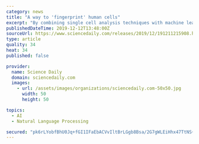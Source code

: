 ```yaml
---
category: news
title: "A way to 'fingerprint' human cells"
excerpt: "By combining single cell analysis techniques with machine learning algorithms ... and may uncover diseased cells that are outside the scope of current medical diagnostics. Translation to patients Thanks to advanced single cell sequencing methods ..."
publishedDateTime: 2019-12-12T13:48:00Z
sourceUrl: https://www.sciencedaily.com/releases/2019/12/191211215908.htm
type: article
quality: 34
heat: 34
published: false

provider:
  name: Science Daily
  domain: sciencedaily.com
  images:
    - url: /assets/images/organizations/sciencedaily.com-50x50.jpg
      width: 50
      height: 50

topics:
  - AI
  - Natural Language Processing

secured: "pk6rLYobfBhU0Jq+fGI1IFaEbACVvIltBrLGgb8Bsa/2G7gWLEiHhx47TtNS+ftGFcyGNmK44ajGgdO0flkWw//ehcQPhurLS8qSVwQ1ue2JoAURTx6vEfQTVcWIKYEKYeWnwx5IbC1THdOBsTe/E1P309+steRBcFAQvKxo6npqvrMM5J2nRJqXkfXveUFWMvW8TFW2oxVDR2X5IPqQj9bEada9u6iTLllJ4Z4PxN/psGMfVY5SxIerwyPlk/1i4sa4gSENylJfCuCQa+IqfQ==;A7YstJWQ/UMjTTzMWjjPNA=="
---
```


